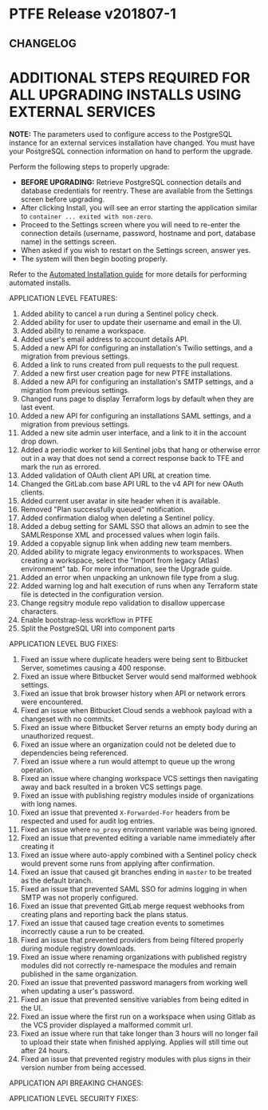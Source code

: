 # PTFE Release v201807-1

## CHANGELOG

# ADDITIONAL STEPS REQUIRED FOR ALL UPGRADING INSTALLS USING EXTERNAL SERVICES

**NOTE:** The parameters used to configure access to the PostgreSQL instance for an external services installation have changed. You must have your PostgreSQL connection information on hand to perform the upgrade.

Perform the following steps to properly upgrade:

* **BEFORE UPGRADING:** Retrieve PostgreSQL connection details and database credentials for reentry. These are available from the Settings screen before upgrading.
* After clicking Install, you will see an error starting the application similar to `container ... exited with non-zero`.
* Proceed to the Settings screen where you will need to re-enter the connection details (username, password, hostname and port, database name) in the settings screen.
* When asked if you wish to restart on the Settings screen, answer yes.
* The system will then begin booting properly.

Refer to the [Automated Installation guide](https://www.terraform.io/docs/enterprise/private/automating-the-installer.html) for more details for performing automated installs.

APPLICATION LEVEL FEATURES:

1. Added ability to cancel a run during a Sentinel policy check. 
1. Added ability for user to update their username and email in the UI. 
1. Added ability to rename a workspace.
1. Added user's email address to account details API.
1. Added a new API for configuring an installation's Twilio settings, and a migration from previous settings. 
1. Added a link to runs created from pull requests to the pull request. 
1. Added a new first user creation page for new PTFE installations. 
1. Added a new API for configuring an installation's SMTP settings, and a migration from previous settings. 
1. Changed runs page to display Terraform logs by default when they are last event. 
1. Added a new API for configuring an installations SAML settings, and a migration from previous settings. 
1. Added a new site admin user interface, and a link to it in the account drop down. 
1. Added a periodic worker to kill Sentinel jobs that hang or otherwise error out in a way that does not send a correct response back to TFE and mark the run as errored. 
1. Added validation of OAuth client API URL at creation time. 
1. Changed the GitLab.com base API URL to the v4 API for new OAuth clients. 
1. Added current user avatar in site header when it is available. 
1. Removed "Plan successfully queued" notification.
1. Added confirmation dialog when deleting a Sentinel policy.
1. Added a debug setting for SAML SSO that allows an admin to see the SAMLResponse XML and processed values when login fails. 
1. Added a copyable signup link when adding new team members. 
1. Added ability to migrate legacy environments to workspaces. When creating a workspace, select the "Import from legacy (Atlas) environment" tab. For more information, see the Upgrade guide. 
1. Added an error when unpacking an unknown file type from a slug. 
1. Added warning log and halt execution of runs when any Terraform state file is detected in the configuration version. 
1. Change regsitry module repo validation to disallow uppercase characters. 
1. Enable bootstrap-less workflow in PTFE 
1. Split the PostgreSQL URI into component parts

APPLICATION LEVEL BUG FIXES:

1. Fixed an issue where duplicate headers were being sent to Bitbucket Server, sometimes causing a 400 response. 
1. Fixed an issue where Bitbucket Server would send malformed webhook settings. 
1. Fixed an issue that brok browser history when API or network errors were encountered. 
1. Fixed an issue when Bitbucket Cloud sends a webhook payload with a changeset with no commits. 
1. Fixed an issue where Bitbucket Server returns an empty body during an unauthorized request.
1. Fixed an issue where an organization could not be deleted due to dependencies being referenced.
1. Fixed an issue where a run would attempt to queue up the wrong operation.
1. Fixed an issue where changing workspace VCS settings then navigating away and back resulted in a broken VCS settings page.
1. Fixed an issue with publishing registry modules inside of organizations with long names.
1. Fixed an issue that prevented `X-Forwarded-For` headers from be respected and used for audit log entries. 
1. Fixed an issue where `no_proxy` environment variable was being ignored. 
1. Fixed an issue that prevented editing a variable name immediately after creating it
1. Fixed an issue where auto-apply combined with a Sentinel policy check would prevent some runs from applying after confirmation.
1. Fixed an issue that caused git branches ending in `master` to be treated as the default branch. 
1. Fixed an issue that prevented SAML SSO for admins logging in when SMTP was not properly configured.
1. Fixed an issue that prevented GitLab merge request webhooks from creating plans and reporting back the plans status. 
1. Fixed an issue that caused tage creation events to sometimes incorrectly cause a run to be created. 
1. Fixed an issue that prevented providers from being filtered properly during module registry downloads. 
1. Fixed an issue where renaming organizations with published registry modules did not correctly re-namespace the modules and remain published in the same organization. 
1. Fixed an issue that prevented password managers from working well when updating a user's password. 
1. Fixed an issue that prevented sensitive variables from being edited in the UI. 
1. Fixed an issue where the first run on a workspace when using Gitlab as the VCS provider displayed a malformed commit url. 
1. Fixed an issue where run that take longer than 3 hours will no longer fail to upload their state when finished applying. Applies will still time out after 24 hours.
1. Fixed an issue that prevented registry modules with plus signs in their version number from being accessed. 

APPLICATION API BREAKING CHANGES:

APPLICATION LEVEL SECURITY FIXES:
